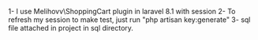 1- I use Melihovv\ShoppingCart plugin in laravel 8.1 with session
2- To refresh my session to make test, just run "php artisan key:generate"
3- sql file attached in project in sql directory.
